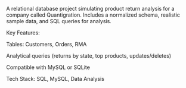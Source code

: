 A relational database project simulating product return analysis for a company called Quantigration. Includes a normalized schema, realistic sample data, and SQL queries for analysis.

Key Features:

Tables: Customers, Orders, RMA

Analytical queries (returns by state, top products, updates/deletes)

Compatible with MySQL or SQLite

Tech Stack: SQL, MySQL, Data Analysis
